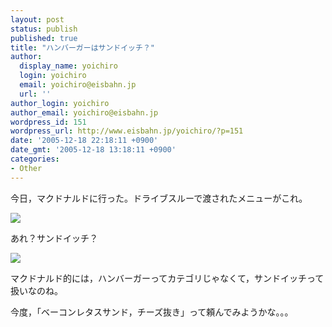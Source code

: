 ```yaml
---
layout: post
status: publish
published: true
title: "ハンバーガーはサンドイッチ？"
author:
  display_name: yoichiro
  login: yoichiro
  email: yoichiro@eisbahn.jp
  url: ''
author_login: yoichiro
author_email: yoichiro@eisbahn.jp
wordpress_id: 151
wordpress_url: http://www.eisbahn.jp/yoichiro/?p=151
date: '2005-12-18 22:18:11 +0900'
date_gmt: '2005-12-18 13:18:11 +0900'
categories:
- Other
---
```


今日，マクドナルドに行った。ドライブスルーで渡されたメニューがこれ。

![](http://www.eisbahn.jp/yoichiro/images/2071362.jpg)

あれ？サンドイッチ？

![](http://www.eisbahn.jp/yoichiro/images/2071374.jpg)

マクドナルド的には，ハンバーガーってカテゴリじゃなくて，サンドイッチって扱いなのね。

今度，「ベーコンレタスサンド，チーズ抜き」って頼んでみようかな。。。
